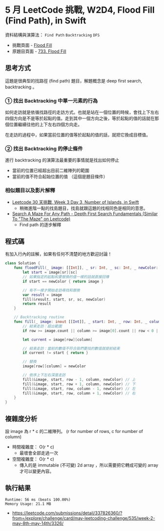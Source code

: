 # 5 月 LeetCode 挑戰, W2D4, Flood Fill (Find Path), in Swift

資料結構與演算法： `Find Path` `Backtracking` `DFS`

- 挑戰頁面 - [Flood Fill](https://leetcode.com/explore/challenge/card/may-leetcoding-challenge/535/week-2-may-8th-may-14th/3326/)
- 原題目頁面 - [733. Flood Fill](https://leetcode.com/problems/flood-fill/)

## 思考方式

這題是很典型的找路徑 (find path) 題目，解題概念是 deep first search,  backtracking 。

### ① 找出 Backtracking 中單一元素的行為

如何走訪就是依循找路徑的走訪方式。也就是站在一個位置的時候，會找上下左右四個方向是不是等於起點的值。走到其中一個方向之後，等於起點的值的話就在那個位置繼續往他的上下左右四個方向走。

在走訪的過程中，如果當前位置的值等於起點的值的話，就把它換成目標值。

### ② 找出 Backtracking 的停止條件

進行 backtracking 的演算法最重要的事情就是找出如何停止

- 當前的位置已經超出目前二維陣列的範圍
- 當前的值不符合起始位置的值 （這個是題目條件）

### 相似題目以及影片解釋

- [Leetcode 30 天挑戰, Week 3 Day 3, Number of Islands, in Swift](https://qiita.com/vc7/items/e58456f3d08baedf0098)
  - 稍微進階一點的找島題目，找島就跟這題的找相同色是相同的意思。
- [Search A Maze For Any Path - Depth First Search Fundamentals (Similar To "The Maze" on Leetcode)](https://www.youtube.com/watch?v=W9F8fDQj7Ok)
  - Find path 的逐步解釋

## 程式碼

有加入行內的註解，如果有任何不清楚的地方歡迎討論！

``` swift
class Solution {
    func floodFill(_ image: [[Int]], _ sr: Int, _ sc: Int, _ newColor: Int) -> [[Int]] {
        let start = image[sr][sc]
        // 如果指定的起點和要替換的值一樣的話就直接回傳
        if start == newColor { return image }

        // 有不一樣才開始走訪尋找和替換
        var result = image
        fill(&result, start, sr, sc, newColor)
        return result
    }

    // Backtracking routine
    func fill(_ image: inout [[Int]], _ start: Int, _ row: Int, _ column: Int, _ newColor: Int) {
        // 結束走訪：超出範圍
        if row >= image.count || column >= image[0].count || row < 0 || column < 0 { return }

        let current = image[row][column]

        // 結束走訪：當前的數值不符合我們要找的數值就提前結束
        if current != start { return }

        // 替換
        image[row][column] = newColor

        // 依序上下左右深度走訪
        fill(&image, start, row - 1, column, newColor) // 上
        fill(&image, start, row + 1, column, newColor) // 下
        fill(&image, start, row, column - 1, newColor) // 左
        fill(&image, start, row, column + 1, newColor) // 右
    }
}
```

## 複雜度分析

設 image 為 r * c 的二維陣列。 (r for number of rows, c for number of column)

- 時間複雜度： O(r * c)
  - 最壞會全部走過一次
- 空間複雜度： O(r * c)
  - 傳入的是 immutable (不可變) 2d array ，所以需要把它轉成可變的 array 才可以變更內容。

## 執行結果

``` text
Runtime: 56 ms (beats 100.00%)
Memory Usage: 21.1 MB
```

- <https://leetcode.com/submissions/detail/337826360/?from=/explore/challenge/card/may-leetcoding-challenge/535/week-2-may-8th-may-14th/3326/>
